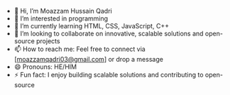 - 👋 Hi, I’m Moazzam Hussain Qadri
- 👀 I’m interested in programming
- 🌱 I’m currently learning HTML, CSS, JavaScript, C++
- 💞️ I’m looking to collaborate on innovative, scalable solutions and open-source projects
- 📫 How to reach me: Feel free to connect via [moazzamqadri03@gmail.com] or drop a message
- 😄 Pronouns: HE/HIM
- ⚡ Fun fact: I enjoy building scalable solutions and contributing to open-source
<!---
Moazzamqadri03/Moazzamqadri03 is a ✨ special ✨ repository because its `README.md` (this file) appears on your GitHub profile.
You can click the Preview link to take a look at your changes.
--->
